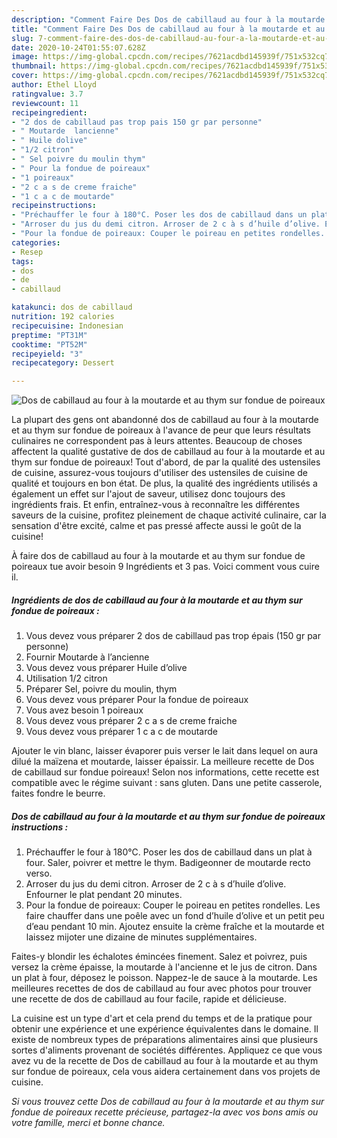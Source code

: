 ```yaml
---
description: "Comment Faire Des Dos de cabillaud au four à la moutarde et au thym sur fondue de poireaux"
title: "Comment Faire Des Dos de cabillaud au four à la moutarde et au thym sur fondue de poireaux"
slug: 7-comment-faire-des-dos-de-cabillaud-au-four-a-la-moutarde-et-au-thym-sur-fondue-de-poireaux
date: 2020-10-24T01:55:07.628Z
image: https://img-global.cpcdn.com/recipes/7621acdbd145939f/751x532cq70/dos-de-cabillaud-au-four-a-la-moutarde-et-au-thym-sur-fondue-de-poireaux-photo-principale-de-la-recette.jpg
thumbnail: https://img-global.cpcdn.com/recipes/7621acdbd145939f/751x532cq70/dos-de-cabillaud-au-four-a-la-moutarde-et-au-thym-sur-fondue-de-poireaux-photo-principale-de-la-recette.jpg
cover: https://img-global.cpcdn.com/recipes/7621acdbd145939f/751x532cq70/dos-de-cabillaud-au-four-a-la-moutarde-et-au-thym-sur-fondue-de-poireaux-photo-principale-de-la-recette.jpg
author: Ethel Lloyd
ratingvalue: 3.7
reviewcount: 11
recipeingredient:
- "2 dos de cabillaud pas trop pais 150 gr par personne"
- " Moutarde  lancienne"
- " Huile dolive"
- "1/2 citron"
- " Sel poivre du moulin thym"
- " Pour la fondue de poireaux"
- "1 poireaux"
- "2 c a s de creme fraiche"
- "1 c a c de moutarde"
recipeinstructions:
- "Préchauffer le four à 180°C. Poser les dos de cabillaud dans un plat à four. Saler, poivrer et mettre le thym. Badigeonner de moutarde recto verso."
- "Arroser du jus du demi citron. Arroser de 2 c à s d’huile d’olive. Enfourner le plat pendant 20 minutes."
- "Pour la fondue de poireaux: Couper le poireau en petites rondelles. Les faire chauffer dans une poêle avec un fond d’huile d’olive et un petit peu d’eau pendant 10 min. Ajoutez ensuite la crème fraîche et la moutarde et laissez mijoter une dizaine de minutes supplémentaires."
categories:
- Resep
tags:
- dos
- de
- cabillaud

katakunci: dos de cabillaud 
nutrition: 192 calories
recipecuisine: Indonesian
preptime: "PT31M"
cooktime: "PT52M"
recipeyield: "3"
recipecategory: Dessert

---
```



![Dos de cabillaud au four à la moutarde et au thym sur fondue de poireaux](https://img-global.cpcdn.com/recipes/7621acdbd145939f/751x532cq70/dos-de-cabillaud-au-four-a-la-moutarde-et-au-thym-sur-fondue-de-poireaux-photo-principale-de-la-recette.jpg)

La plupart des gens ont abandonné dos de cabillaud au four à la moutarde et au thym sur fondue de poireaux à l'avance de peur que leurs résultats culinaires ne correspondent pas à leurs attentes. Beaucoup de choses affectent la qualité gustative de dos de cabillaud au four à la moutarde et au thym sur fondue de poireaux! Tout d'abord, de par la qualité des ustensiles de cuisine, assurez-vous toujours d'utiliser des ustensiles de cuisine de qualité et toujours en bon état. De plus, la qualité des ingrédients utilisés a également un effet sur l'ajout de saveur, utilisez donc toujours des ingrédients frais. Et enfin, entraînez-vous à reconnaître les différentes saveurs de la cuisine, profitez pleinement de chaque activité culinaire, car la sensation d'être excité, calme et pas pressé affecte aussi le goût de la cuisine!

<!--inarticleads1-->

À faire dos de cabillaud au four à la moutarde et au thym sur fondue de poireaux tue avoir besoin 9 Ingrédients et 3 pas. Voici comment vous cuire il.

##### Ingrédients de dos de cabillaud au four à la moutarde et au thym sur fondue de poireaux :

1. Vous devez vous préparer 2 dos de cabillaud pas trop épais (150 gr par personne)
1. Fournir  Moutarde à l’ancienne
1. Vous devez vous préparer  Huile d’olive
1. Utilisation 1/2 citron
1. Préparer  Sel, poivre du moulin, thym
1. Vous devez vous préparer  Pour la fondue de poireaux
1. Vous avez besoin 1 poireaux
1. Vous devez vous préparer 2 c a s de creme fraiche
1. Vous devez vous préparer 1 c a c de moutarde


Ajouter le vin blanc, laisser évaporer puis verser le lait dans lequel on aura dilué la maïzena et moutarde, laisser épaissir. La meilleure recette de Dos de cabillaud sur fondue poireaux! Selon nos informations, cette recette est compatible avec le régime suivant : sans gluten. Dans une petite casserole, faites fondre le beurre. 

<!--inarticleads2-->

##### Dos de cabillaud au four à la moutarde et au thym sur fondue de poireaux instructions :

1. Préchauffer le four à 180°C. Poser les dos de cabillaud dans un plat à four. Saler, poivrer et mettre le thym. Badigeonner de moutarde recto verso.
1. Arroser du jus du demi citron. Arroser de 2 c à s d’huile d’olive. Enfourner le plat pendant 20 minutes.
1. Pour la fondue de poireaux: Couper le poireau en petites rondelles. Les faire chauffer dans une poêle avec un fond d’huile d’olive et un petit peu d’eau pendant 10 min. Ajoutez ensuite la crème fraîche et la moutarde et laissez mijoter une dizaine de minutes supplémentaires.


Faites-y blondir les échalotes émincées finement. Salez et poivrez, puis versez la crème épaisse, la moutarde à l&#39;ancienne et le jus de citron. Dans un plat à four, déposez le poisson. Nappez-le de sauce à la moutarde. Les meilleures recettes de dos de cabillaud au four avec photos pour trouver une recette de dos de cabillaud au four facile, rapide et délicieuse. 

<!--inarticleads1-->

<p>
La cuisine est un type d'art et cela prend du temps et de la pratique pour obtenir une expérience et une expérience équivalentes dans le domaine. Il existe de nombreux types de préparations alimentaires ainsi que plusieurs sortes d'aliments provenant de sociétés différentes. Appliquez ce que vous avez vu de la recette de Dos de cabillaud au four à la moutarde et au thym sur fondue de poireaux, cela vous aidera certainement dans vos projets de cuisine.
</p>

<p>
<i>Si vous trouvez cette Dos de cabillaud au four à la moutarde et au thym sur fondue de poireaux recette précieuse, partagez-la avec vos bons amis ou votre famille, merci et bonne chance.</i>
</p>
